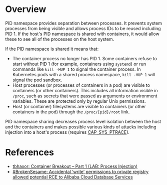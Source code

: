 # Overview

PID namespace provides separation between processes. It prevents system processes from being visible and allows process IDs to be reused including PID 1. If the host's PID namespace is shared with containers, it would allow these to see all of the processes on the host system.

If the PID namespace is shared it means that:

- The container process no longer has PID 1. Some containers refuse to start without PID 1 (for example, containers using `systemd`) or run commands like `kill -HUP 1` to signal the container process. In Kubernetes pods with a shared process namespace, `kill -HUP 1` will signal the pod sandbox.
- Host processes (or processes of containers in a pod) are visible to containers (or other containers). This includes all information visible in `/proc`, such as secrets that were passed as arguments or environment variables. These are protected only by regular Unix permissions.
- Host (or container) filesystems are visible to containers (or other containers in the pod) through the `/proc/[pid]/root` link.

PID namespace sharing decreases process level isolation between the host and the containers and makes possible various kinds of attacks including injection into a host's process (requires [CAP_SYS_PTRACE](/Container/Escaping/excessive-capabilities.md#cap_sys_ptrace)).

# References

- [tbhaxor: Container Breakout – Part 1 (LAB: Process Injection)](https://tbhaxor.com/container-breakout-part-1/)
- [#BrokenSesame: Accidental ‘write’ permissions to private registry allowed potential RCE to Alibaba Cloud Database Services](https://www.wiz.io/blog/brokensesame-accidental-write-permissions-to-private-registry-allowed-potential-r)
